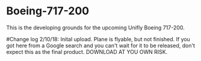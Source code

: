 # Boeing-717-200

This is the developing grounds for the upcoming Unifly Boeing 717-200. 

#Change log
2/10/18: Inital upload. Plane is flyable, but not finished. If you got here from a Google search and you can't wait for it to be 
released, don't expect this as the final product. DOWNLOAD AT YOU OWN RISK. 

